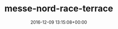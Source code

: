 ---
title:		"messe-nord-race-terrace"
mediatype:		"upload"
description:		"TBC"
date:		"2016-12-09 13:15:08+00:00"
album:		"city"
filename:		"messe-nord-race-terrace.md"
series:		""
cl_public_id:		"city/messe-nord-race-terrace"
cl_version:		1497000340
format:		"tiff"
bytes:		1619336
width:		810
height:		1440
exposure_mode:		"Auto"
program:		"Aperture-priority AE"
aperture:		"6.3"
focal_length:		"38.0 mm"
iso:		"320"
shutter_speed:		"1/25"
metering:		"Multi-segment"
flash:		"Off, Did not fire"
white_balance:		"Custom"
colour_temp:		"5150"
has_crop:		"true"
orientation:		"Horizontal (normal)"
camera_model:		"NIKON D800"
lens_info:		"24-70mm f/2.8"
artist:		"No artist info"
x_resolution:		"300"
y_resolution:		"300"
---